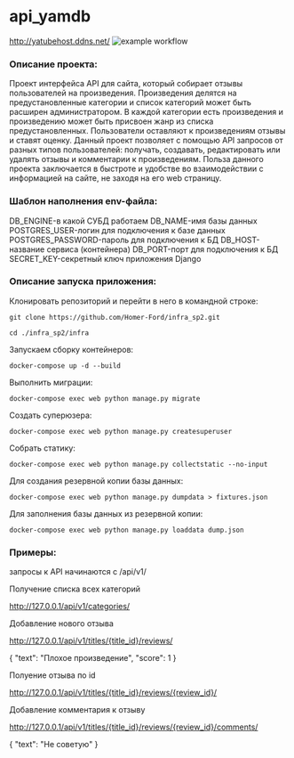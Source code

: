 # api_yamdb
http://yatubehost.ddns.net/
![example workflow](https://github.com/Homer-Ford/yamdb_final/actions/workflows/yamdb_workflow.yml/badge.svg)

### Описание проекта:

Проект интерфейса API для сайта, который собирает отзывы пользователей на произведения.
Произведения делятся на предустановленные категории и список категорий может быть расширен администратором.
В каждой категории есть произведения и произведению может быть присвоен жанр из списка предустановленных.
Пользователи оставляют к произведениям отзывы и ставят оценку.
Данный проект позволяет с помощью API запросов от разных типов пользователей: получать, создавать, редактировать или удалять отзывы и комментарии к произведениям.
Польза данного проекта заключается в быстроте и удобстве во взаимодействии с информацией на сайте, не заходя на его web страницу.

### Шаблон наполнения env-файла:

DB_ENGINE-в какой СУБД работаем
DB_NAME-имя базы данных
POSTGRES_USER-логин для подключения к базе данных
POSTGRES_PASSWORD-пароль для подключения к БД
DB_HOST-название сервиса (контейнера)
DB_PORT-порт для подключения к БД 
SECRET_KEY-секретный ключ приложения Django

### Описание запуска приложения:

Клонировать репозиторий и перейти в него в командной строке:

```
git clone https://github.com/Homer-Ford/infra_sp2.git
```

```
cd ./infra_sp2/infra
```

Запускаем сборку контейнеров:

```
docker-compose up -d --build 
```

Выполнить миграции:

```
docker-compose exec web python manage.py migrate
```

Создать суперюзера:

```
docker-compose exec web python manage.py createsuperuser
```

Собрать статику:

```
docker-compose exec web python manage.py collectstatic --no-input
```

Для создания резервной копии базы данных:

```
docker-compose exec web python manage.py dumpdata > fixtures.json
```

Для заполнения базы данных из резервной копии:

```
docker-compose exec web python manage.py loaddata dump.json 
```

### Примеры: 

запросы к API начинаются с /api/v1/

Получение списка всех категорий

http://127.0.0.1/api/v1/categories/

Добавление нового отзыва

http://127.0.0.1/api/v1/titles/{title_id}/reviews/

{
"text": "Плохое произведение",
"score": 1
}

Полуение отзыва по id

http://127.0.0.1/api/v1/titles/{title_id}/reviews/{review_id}/

Добавление комментария к отзыву

http://127.0.0.1/api/v1/titles/{title_id}/reviews/{review_id}/comments/

{
"text": "Не советую"
}